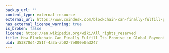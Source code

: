 ```yaml
---
backup_url: ''
content_type: external-resource
external_url: https://www.coindesk.com/blockchain-can-finally-fulfill-promise-global-payments
has_external_license_warning: true
is_broken: false
license: https://en.wikipedia.org/wiki/All_rights_reserved
title: How Blockchain Can Finally Fulfill Its Promise in Global Payments
uid: d53870d4-251f-4a3a-ab02-7e000e0a3247
---
```

